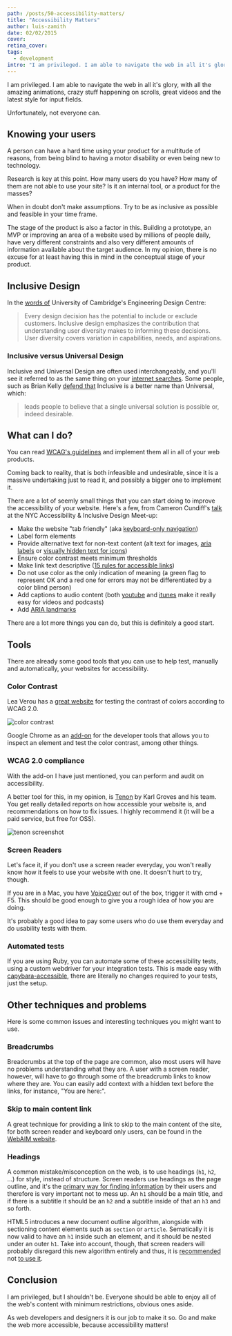 ```yaml
---
path: /posts/50-accessibility-matters/
title: "Accessibility Matters"
author: luis-zamith
date: 02/02/2015
cover: 
retina_cover: 
tags:
  - development
intro: "I am privileged. I am able to navigate the web in all it's glory, with all the"
---
```


I am privileged. I am able to navigate the web in all it's glory, with all the
amazing animations, crazy stuff happening on scrolls, great videos and the
latest style for input fields.

Unfortunately, not everyone can.

## Knowing your users

A person can have a hard time using your product for a multitude of reasons,
from being blind to having a motor disability or even being new to technology.

Research is key at this point. How many users do you have? How many of them are
not able to use your site? Is it an internal tool, or a product for the masses?

When in doubt don't make assumptions. Try to be as inclusive as possible and
feasible in your time frame.

The stage of the product is also a factor in this. Building a prototype, an MVP
or improving an area of a website used by millions of people daily, have very
different constraints and also very different amounts of information available
about the target audience. In my opinion, there is no excuse for at least having
this in mind in the conceptual stage of your product.

## Inclusive Design

In the [words of](https://www.inclusivedesigntoolkit.com/betterdesign2/whatis/whatis.html)
University of Cambridge's Engineering Design Centre:

> Every design decision has the potential to include or exclude customers.
> Inclusive design emphasizes the contribution that understanding user diversity
> makes to informing these decisions. User diversity covers variation in
> capabilities, needs, and aspirations.

### Inclusive versus Universal Design

Inclusive and Universal Design are often used interchangeably, and you'll see it
referred to as the same thing on your [internet searches](https://www.universaldesign.com/about-universal-design.html).
Some people, such as Brian Kelly [defend that](https://ukwebfocus.wordpress.com/2010/06/28/web-ccessibility-code-of-practice-bs-88782010/)
Inclusive is a better name than Universal, which:

> leads people to believe that a single universal solution is possible or,
indeed desirable.

## What can I do?

You can read [WCAG's guidelines](https://www.w3.org/WAI/intro/wcag) and implement
them all in all of your web products.

Coming back to reality, that is both infeasible and undesirable, since it is a
massive undertaking just to read it, and possibly a bigger one to implement it.

There are a lot of seemly small things that you can start doing to improve the
accessibility of your website. Here's a few, from Cameron Cundiff's [talk](https://www.youtube.com/watch?v=Iu_cUWrWOGM&feature=youtu.be&a)
at the NYC Accessibility & Inclusive Design Meet-up:

* Make the website "tab friendly" (aka [keyboard-only navigation](https://www.nngroup.com/articles/keyboard-accessibility/))
* Label form elements
* Provide alternative text for non-text content (alt text for images, [aria
labels](https://developer.mozilla.org/en-US/docs/Web/Accessibility/ARIA) or [visually hidden text for icons](https://open.blogs.nytimes.com/2014/06/24/improving-article-accessibility/))
* Ensure color contrast meets minimum thresholds
* Make link text descriptive ([15 rules for accessible links](https://www.sitepoint.com/15-rules-making-accessible-links/))
* Do not use color as the only indication of meaning (a green flag to represent
OK and a red one for errors may not be differentiated by a color blind person)
* Add captions to audio content (both [youtube](https://support.google.com/youtube/answer/2734796?hl=en) and [itunes](https://accessibility.psu.edu/podcasts)
make it really easy for videos and podcasts)
* Add [ARIA landmarks](https://accessibility.oit.ncsu.edu/training/aria/landmarks-xhtml.html)

There are a lot more things you can do, but this is definitely a good start.

## Tools

There are already some good tools that you can use to help test, manually and
automatically, your websites for accessibility.

### Color Contrast

Lea Verou has a [great website](https://leaverou.github.io/contrast-ratio/) for
testing the contrast of colors according to WCAG 2.0.

![color contrast](https://blog.groupbuddies.com/uploads/post_image/image/31/Screen_Shot_2015-01-16_at_17.48.01.png)

Google Chrome as an [add-on](https://chrome.google.com/webstore/detail/accessibility-developer-t/fpkknkljclfencbdbgkenhalefipecmb?hl=en)
for the developer tools that allows you to inspect an element and test the color
contrast, among other things.

### WCAG 2.0 compliance

With the add-on I have just mentioned, you can perform and audit on
accessibility.

A better tool for this, in my opinion, is [Tenon](https://tenon.io/) by Karl
Groves and his team. You get really detailed reports on how accessible your
website is, and recommendations on how to fix issues. I highly recommend it (it
will be a paid service, but free for OSS).

![tenon screenshot](https://blog.groupbuddies.com/uploads/post_image/image/30/Screen_Shot_2015-01-16_at_17.51.05.png)

### Screen Readers

Let's face it, if you don't use a screen reader everyday, you won't really know how
it feels to use your website with one. It doesn't hurt to try, though.

If you are in a Mac, you have [VoiceOver](https://www.apple.com/accessibility/osx/voiceover/)
out of the box, trigger it with cmd + F5. This should be good enough to give you
a rough idea of how you are doing.

It's probably a good idea to pay some users who do use them everyday and do
usability tests with them.

### Automated tests

If you are using Ruby, you can automate some of these accessibility tests, using
a custom webdriver for your integration tests. This is made easy with
[capybara-accessible](https://github.com/Casecommons/capybara-accessible), there
are literally no changes required to your tests, just the setup.

## Other techniques and problems

Here is some common issues and interesting techniques you might want to use.

### Breadcrumbs

Breadcrumbs at the top of the page are common, also most users will have no
problems understanding what they are. A user with a screen reader, however, will
have to go through some of the breadcrumb links to know where they are. You can
easily add context with a hidden text before the links, for instance, "You are
here:".

### Skip to main content link

A great technique for providing a link to skip to the main content of the site,
for both screen reader and keyboard only users, can be found in the
[WebAIM website](https://webaim.org/techniques/css/invisiblecontent/#skipnavlinks).

### Headings

A common mistake/misconception on the web, is to use headings (`h1`, `h2`, ...) for
style, instead of structure. Screen readers use headings as the page outline,
and it's the [primary way for finding information](https://webaim.org/projects/screenreadersurvey5/#finding)
by their users and therefore is very important not to mess up. An `h1` should be
a main title, and if there is a subtitle it should be an `h2` and a subtitle
inside of that an `h3` and so forth.

HTML5 introduces a new document outline algorithm, alongside with sectioning
content elements such as `section` or `article`. Sematically it is now valid to
have an `h1` inside such an element, and it should be nested under an outer
`h1`. Take into account, though, that screen readers will probably disregard this
new algorithm entirely and thus, it is [recommended](https://www.w3.org/html/wg/drafts/html/master/sections.html#outlines)
not [to use it](https://www.paciellogroup.com/blog/2013/10/html5-document-outline/).

## Conclusion

I am privileged, but I shouldn't be. Everyone should be able to enjoy all of the
web's content with minimum restrictions, obvious ones aside.

As web developers and designers it is our job to make it so. Go and make the web
more accessible, because accessibility matters!

